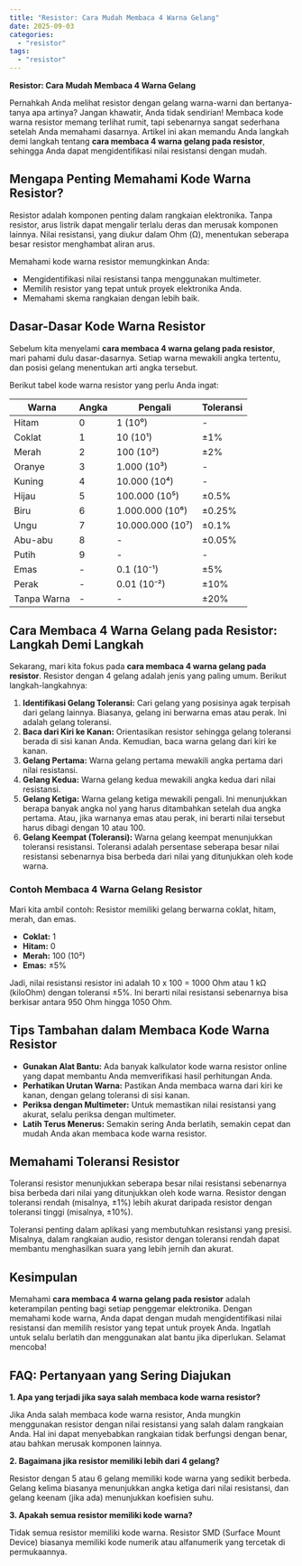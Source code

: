 ```yaml
---
title: "Resistor: Cara Mudah Membaca 4 Warna Gelang"
date: 2025-09-03
categories: 
  - "resistor"
tags: 
  - "resistor"
---
```


**Resistor: Cara Mudah Membaca 4 Warna Gelang**

Pernahkah Anda melihat resistor dengan gelang warna-warni dan bertanya-tanya apa artinya? Jangan khawatir, Anda tidak sendirian! Membaca kode warna resistor memang terlihat rumit, tapi sebenarnya sangat sederhana setelah Anda memahami dasarnya. Artikel ini akan memandu Anda langkah demi langkah tentang **cara membaca 4 warna gelang pada resistor**, sehingga Anda dapat mengidentifikasi nilai resistansi dengan mudah.

## Mengapa Penting Memahami Kode Warna Resistor?

Resistor adalah komponen penting dalam rangkaian elektronika. Tanpa resistor, arus listrik dapat mengalir terlalu deras dan merusak komponen lainnya. Nilai resistansi, yang diukur dalam Ohm (Ω), menentukan seberapa besar resistor menghambat aliran arus.

Memahami kode warna resistor memungkinkan Anda:

- Mengidentifikasi nilai resistansi tanpa menggunakan multimeter.
- Memilih resistor yang tepat untuk proyek elektronika Anda.
- Memahami skema rangkaian dengan lebih baik.

## Dasar-Dasar Kode Warna Resistor

Sebelum kita menyelami **cara membaca 4 warna gelang pada resistor**, mari pahami dulu dasar-dasarnya. Setiap warna mewakili angka tertentu, dan posisi gelang menentukan arti angka tersebut.

Berikut tabel kode warna resistor yang perlu Anda ingat:

| Warna | Angka | Pengali | Toleransi |
| --- | --- | --- | --- |
| Hitam | 0 | 1 (10⁰) | \- |
| Coklat | 1 | 10 (10¹) | ±1% |
| Merah | 2 | 100 (10²) | ±2% |
| Oranye | 3 | 1.000 (10³) | \- |
| Kuning | 4 | 10.000 (10⁴) | \- |
| Hijau | 5 | 100.000 (10⁵) | ±0.5% |
| Biru | 6 | 1.000.000 (10⁶) | ±0.25% |
| Ungu | 7 | 10.000.000 (10⁷) | ±0.1% |
| Abu-abu | 8 | \- | ±0.05% |
| Putih | 9 | \- | \- |
| Emas | \- | 0.1 (10⁻¹) | ±5% |
| Perak | \- | 0.01 (10⁻²) | ±10% |
| Tanpa Warna | \- | \- | ±20% |

## Cara Membaca 4 Warna Gelang pada Resistor: Langkah Demi Langkah

Sekarang, mari kita fokus pada **cara membaca 4 warna gelang pada resistor**. Resistor dengan 4 gelang adalah jenis yang paling umum. Berikut langkah-langkahnya:

1. **Identifikasi Gelang Toleransi:** Cari gelang yang posisinya agak terpisah dari gelang lainnya. Biasanya, gelang ini berwarna emas atau perak. Ini adalah gelang toleransi.
2. **Baca dari Kiri ke Kanan:** Orientasikan resistor sehingga gelang toleransi berada di sisi kanan Anda. Kemudian, baca warna gelang dari kiri ke kanan.
3. **Gelang Pertama:** Warna gelang pertama mewakili angka pertama dari nilai resistansi.
4. **Gelang Kedua:** Warna gelang kedua mewakili angka kedua dari nilai resistansi.
5. **Gelang Ketiga:** Warna gelang ketiga mewakili pengali. Ini menunjukkan berapa banyak angka nol yang harus ditambahkan setelah dua angka pertama. Atau, jika warnanya emas atau perak, ini berarti nilai tersebut harus dibagi dengan 10 atau 100.
6. **Gelang Keempat (Toleransi):** Warna gelang keempat menunjukkan toleransi resistansi. Toleransi adalah persentase seberapa besar nilai resistansi sebenarnya bisa berbeda dari nilai yang ditunjukkan oleh kode warna.

### Contoh Membaca 4 Warna Gelang Resistor

Mari kita ambil contoh: Resistor memiliki gelang berwarna coklat, hitam, merah, dan emas.

- **Coklat:** 1
- **Hitam:** 0
- **Merah:** 100 (10²)
- **Emas:** ±5%

Jadi, nilai resistansi resistor ini adalah 10 x 100 = 1000 Ohm atau 1 kΩ (kiloOhm) dengan toleransi ±5%. Ini berarti nilai resistansi sebenarnya bisa berkisar antara 950 Ohm hingga 1050 Ohm.

## Tips Tambahan dalam Membaca Kode Warna Resistor

- **Gunakan Alat Bantu:** Ada banyak kalkulator kode warna resistor online yang dapat membantu Anda memverifikasi hasil perhitungan Anda.
- **Perhatikan Urutan Warna:** Pastikan Anda membaca warna dari kiri ke kanan, dengan gelang toleransi di sisi kanan.
- **Periksa dengan Multimeter:** Untuk memastikan nilai resistansi yang akurat, selalu periksa dengan multimeter.
- **Latih Terus Menerus:** Semakin sering Anda berlatih, semakin cepat dan mudah Anda akan membaca kode warna resistor.

## Memahami Toleransi Resistor

Toleransi resistor menunjukkan seberapa besar nilai resistansi sebenarnya bisa berbeda dari nilai yang ditunjukkan oleh kode warna. Resistor dengan toleransi rendah (misalnya, ±1%) lebih akurat daripada resistor dengan toleransi tinggi (misalnya, ±10%).

Toleransi penting dalam aplikasi yang membutuhkan resistansi yang presisi. Misalnya, dalam rangkaian audio, resistor dengan toleransi rendah dapat membantu menghasilkan suara yang lebih jernih dan akurat.

## Kesimpulan

Memahami **cara membaca 4 warna gelang pada resistor** adalah keterampilan penting bagi setiap penggemar elektronika. Dengan memahami kode warna, Anda dapat dengan mudah mengidentifikasi nilai resistansi dan memilih resistor yang tepat untuk proyek Anda. Ingatlah untuk selalu berlatih dan menggunakan alat bantu jika diperlukan. Selamat mencoba!

## FAQ: Pertanyaan yang Sering Diajukan

**1\. Apa yang terjadi jika saya salah membaca kode warna resistor?**

Jika Anda salah membaca kode warna resistor, Anda mungkin menggunakan resistor dengan nilai resistansi yang salah dalam rangkaian Anda. Hal ini dapat menyebabkan rangkaian tidak berfungsi dengan benar, atau bahkan merusak komponen lainnya.

**2\. Bagaimana jika resistor memiliki lebih dari 4 gelang?**

Resistor dengan 5 atau 6 gelang memiliki kode warna yang sedikit berbeda. Gelang kelima biasanya menunjukkan angka ketiga dari nilai resistansi, dan gelang keenam (jika ada) menunjukkan koefisien suhu.

**3\. Apakah semua resistor memiliki kode warna?**

Tidak semua resistor memiliki kode warna. Resistor SMD (Surface Mount Device) biasanya memiliki kode numerik atau alfanumerik yang tercetak di permukaannya.
